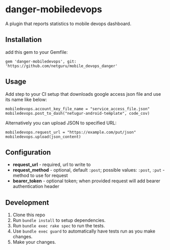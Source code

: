 # danger-mobiledevops

A plugin that reports statistics to mobile devops dashboard.

## Installation
add this gem to your Gemfile:

    gem 'danger-mobiledevops', git: 'https://github.com/netguru/mobile_devops_danger'

## Usage

Add step to your CI setup that downloads google access json file and use its name like below:

```
mobiledevops.account_key_file_name = "service_access_file.json"
mobiledevops.post_to_dash("netugur-android-template", code_cov)
```

Alternatively you can upload JSON to specified URL:

```
mobiledevops.request_url = "https://example.com/put/json"
mobiledevops.upload(json_content)
```

## Configuration

* **request_url** - required, url to write to
* **request_method** - optional, default `:post`; possible values: `:post`, `:put` - method to use for request
* **bearer_token** - optional token; when provided request will add bearer authentication header

## Development

1. Clone this repo
2. Run `bundle install` to setup dependencies.
3. Run `bundle exec rake spec` to run the tests.
4. Use `bundle exec guard` to automatically have tests run as you make changes.
5. Make your changes.
